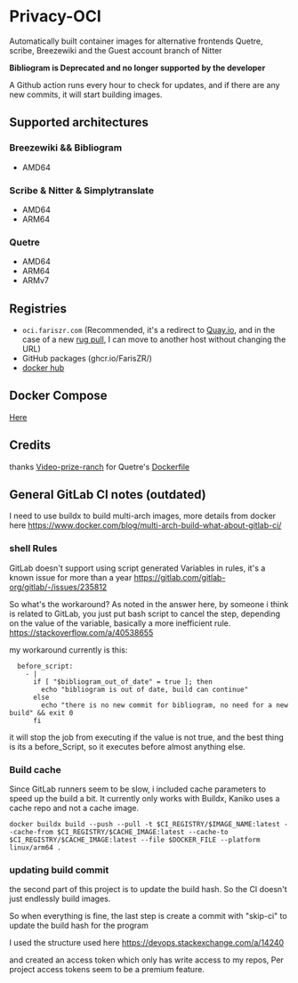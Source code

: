 # Privacy-OCI
Automatically built container images for alternative frontends Quetre, scribe, Breezewiki and the Guest account branch of Nitter

**Bibliogram is Deprecated and no longer supported by the developer**

A Github action runs every hour to check for updates, and if there are any new commits, it will start building images.

## Supported architectures

### Breezewiki && Bibliogram
- AMD64

### Scribe & Nitter & Simplytranslate
- AMD64
- ARM64

### Quetre
- AMD64
- ARM64
- ARMv7

## Registries 
- `oci.fariszr.com` (Recommended, it's a redirect to [Quay.io](https://quay.io), and in the case of a new [rug pull](https://httptoolkit.com/blog/docker-image-registry-facade/), I can move to another host without changing the URL)
- GitHub packages (ghcr.io/FarisZR/)
- [docker hub](https://hub.docker.com/r/fariszr/)

## Docker Compose
[Here](docker-compose.yml)

## Credits
thanks [Video-prize-ranch](https://codeberg.org/video-prize-ranch) for Quetre's [Dockerfile](https://codeberg.org/video-prize-ranch/images/src/commit/f3b17cb5925d50083b6321a3cf47c6520a1174d0/quetre/Dockerfile)

## General GitLab CI notes (outdated)

I need to use buildx to build multi-arch images,
more details from docker here
https://www.docker.com/blog/multi-arch-build-what-about-gitlab-ci/

### shell Rules

GitLab doesn't support using script generated Variables in rules,
it's a known issue for more than a year
https://gitlab.com/gitlab-org/gitlab/-/issues/235812

So what's the workaround?
As noted in the answer here, by someone i think is related to GitLab, you just put bash script to cancel the step,
depending on the value of the variable, basically a more inefficient rule.
https://stackoverflow.com/a/40538655

my workaround currently is this:
```
  before_script:
    - |
      if [ "$bibliogram_out_of_date" = true ]; then
        echo "bibliogram is out of date, build can continue"
      else
        echo "there is no new commit for bibliogram, no need for a new build" && exit 0
      fi
```

it will stop the job from executing if the value is not true, and the best thing is its a before_Script, so it executes before almost anything else.

### Build cache

Since GitLab runners seem to be slow, i included cache parameters to speed up the build a bit.
It currently only works with Buildx, Kaniko uses a cache repo and not a cache image.
```
docker buildx build --push --pull -t $CI_REGISTRY/$IMAGE_NAME:latest --cache-from $CI_REGISTRY/$CACHE_IMAGE:latest --cache-to $CI_REGISTRY/$CACHE_IMAGE:latest --file $DOCKER_FILE --platform linux/arm64 .
```

### updating build commit
the second part of this project is to update the build hash.
So the CI doesn't just endlessly build images.

So when everything is fine, the last step is create a commit with "skip-ci" to update the build hash for the program

I used the structure used here
https://devops.stackexchange.com/a/14240

and created an access token which only has write access to my repos, Per project access tokens seem to be a premium feature.
